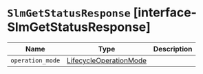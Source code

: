 # `SlmGetStatusResponse` [interface-SlmGetStatusResponse]

| Name | Type | Description |
| - | - | - |
| `operation_mode` | [LifecycleOperationMode](./LifecycleOperationMode.md) | &nbsp; |
